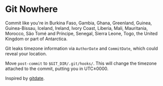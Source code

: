 Git Nowhere
===========

Commit like you're in Burkina Faso, Gambia, Ghana, Greenland, Guinea, Guinea-Bissau, Iceland, Ireland, Ivory Coast, Liberia, Mali, Mauritania, Morocco, São Tomé and Príncipe, Senegal, Sierra Leone, Togo, the United Kingdom or part of Antarctica.

Git leaks timezone information via `AuthorDate` and `CommitDate`, which could reveal your location.

Move `post-commit` to `$GIT_DIR/.git/hooks/`. This will change the timezone attached to the commit, putting you in UTC±0000.

Inspired by [gitdate](https://github.com/isislovecruft/scripts/blob/master/gitdate).

